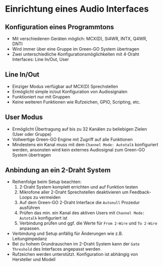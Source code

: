 ---
---

# Einrichtung eines Audio Interfaces

## Konfiguration eines Programmtons

- Mit verschiedenen Geräten möglich: MCX(D), Si4WR, INTX, Q4WR, DNTI
- Wird immer über eine Gruppe im Green-GO System übertragen
- Zwei unterschiedliche Konfigurationsmöglichkeiten mit 4-Draht Interfaces: Line In/Out, User

## Line In/Out

- Einziger Modus verfügbar auf MCX(D) Sprechstellen
- Ermöglicht simple in/out Konfiguration von Audiosignalen
- Funktioniert nur mit Gruppen
- Keine weiteren Funktionen wie Rufzeichen, GPIO, Scripting, etc.

## User Modus

- Ermöglicht Übertragung auf bis zu 32 Kanälen zu beliebigen Zielen (User oder Gruppe)
- Vollwertige Green-GO Engine mit Zugriff auf alle Funktionen
- Mindestens ein Kanal muss mit dem `Channel Mode: Autotalk` konfiguriert werden, ansonsten wird kein externes Audiosignal zum Green-GO System übertragen

## Anbindung an ein 2-Draht System

- Reihenfolge beim Setup beachten:
    1. 2-Draht System komplett errichten und auf Funktion testen
    2. Mikrofone aller 2-Draht Sprechstellen deaktivieren um Feedback-Loops zu vermeiden
    3. Auf dem Green-GO 2-Draht Interface die `Autonull` Prozedur ausführen
    4. Prüfen das min. ein Kanal des aktiven Users mit `Channel Mode: Autotalk` konfiguriert ist
    5. Verbindung prüfen und ggf. die Werte für `From 2-Wire` und `To 2-Wire` anpassen.
- Verbindung und Setup anfällig für Änderungen wie z.B. Leitungimpedanz
- Bei zu hohem Grundrauschen im 2-Draht System kann der `Gate Threshold` des Interfaces angepasst werden
- Rufzeichen werden unterstützt. Konfiguration ist abhängig von Hersteller und Modell